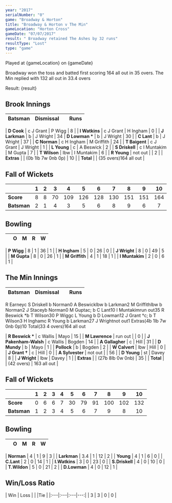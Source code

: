 ```yaml
---
year: "2017"
serialNumber: "0" 
game: "Broadway & Horton"
title: "Broadway & Horton v The Min"
gameLocation: "Horton Cross"
gameDate: "07/07/2017"
result: " Broadway retained The Ashes by 32 runs"
resultType: "Lost"
type: "game"
---
```


Played at {gameLocation} on {gameDate} 

Broadway won the toss and batted first scoring 164 all out in 35 overs. The Min replied with 132 all out in 33.4 overs

Result: {result}
 
## Brook Innings

| Batsman | Dismissal |  | Runs |
|:---|:---|---|---:|

| **D Cook** | c J Grant | P Wigg | 8 |
| **I Watkins** | c J Grant | H Ingham | 0 |
| **J Larkman** | b | J Wright | 34
| **D Lowman  &#42;** | b | J Wright | 30 |
| **C Lant** | b | J Wright | 37 |
| **C Norman** | c H Ingham | M Griffith | 24 |
| **T Baigent** | c J Grant | J Wright | 1 |
| **L Young** | c | A Beswick | 2 |
| **S Driskell** | c I Muntakim | M Gupta | 7 |
| **T Wilson** | lbw | I Muntakim | 6 |
| **R Young** | not out | | 2 |
| **Extras** | | (0b 1lb 7w 0nb 0p) | 10 |
| **Total** | | (35 overs)164 all out |

## Fall of Wickets

| | 1 | 2 | 3 | 4 | 5 | 6 | 7 | 8 | 9 | 10 |
|---|:---:|:---:|:---:|:---:|:---:|:---:|:---:|:---:|:---:|:---:|
| **Score** | 8 | 8 | 70 | 109 | 126 | 128 | 130 | 151 | 151 | 164 |
| **Batsman** | 2 | 1 | 4 | 3 | 5 | 6 | 8 | 9 | 6 | 7 |

## Bowling

| | O | M | R | W |
|---|---|---|---|---|

| **P Wigg** | 8 | 1 | 36 | 1 |
| **H Ingham** | 5 | 0 | 26 | 0 |
| **J Wright** | 8 | 0 | 49 | 5 |
| **M Gupta** | 8 | 0 | 26 | 1 |
| **M Griffith** | 4 | 1 | 18 | 1 |
| **I Muntakim** | 2 | 0 | 6 | 1 |

## The Min Innings

| Batsman | Dismissal |  | Runs |
|:---|:---|---|---:|

R Earneyc S Driskell b Norman0
A Beswicklbw b Larkman2
M Griffithlbw b Norman2
J Staceyb Norman0
M Guptac; b C Lant10
I Muntakimrun out35
R Beswick *b T Wilson30
P Wiggc L Young b D Lowman12
J Grant †c; b T Wilson3
H Inghamc R Young b Larkman27
J Wrightnot out1
Extras(4b 1lb 7w 0nb 0p)10
Total(33 4 overs)164 all out



| **R Beswick &#42;** | c Wallis | Mayo | 15 | 
| **M Lawrence** | run out |  | 0 | 
| **J Pakenham-Walsh** | c Wallis | Bogden | 14 | 
| **A Gallagher** | c | Hill | 31 | 
| **D Mundy** | b  | Mayo | 1 | 
| **Pollock** | b | Bogden | 2 | 
| **W Calvert** | lbw | Hill | 0 | 
| **J Grant &#8224;** | c | Hill | 0 | 
| **A Sylvester** | not out |  | 56 | 
| **D Young** | st | Davey | 8 | 
| **J Wright** | lbw | Davey | 1 | 
| **Extras** | | (27b 8lb 0w 0nb) | 35 | 
| **Total** | | (42 overs) | 163 all out | 

## Fall of Wickets

| | 1 | 2 | 3 | 4 | 5 | 6 | 7 | 8 | 9 | 10 |
|---|:---:|:---:|:---:|:---:|:---:|:---:|:---:|:---:|:---:|:---:|
| **Score** | 0 | 6 | 6 | 7 | 30 | 79 | 91 | 100 | 102 | 132 | 
| **Batsman** | 1 | 2 | 3 | 4 | 5 | 6 | 7 | 9 | 8 | 10 | 

## Bowling

| | O | M | R | W |
|---|---|---|---|---|

 | **Norman** | 4 | 1 | 9 | 3 |
 | **Larkman** | 3.4 | 1 | 12 | 2 |
 | **Young** | 4 | 1 | 6 | 0 |
 | **C.Lant** | 2 | 0 | 14 | 1 |
 | **I.Watkins** | 3 | 0 | 23 | 0 |
 | **S.Driskell** | 4 | 0 | 10 | 0 |
 | **T.Wildon** | 5 | 0 | 21 | 2 |
 | **D.Lowman** | 4 | 0 | 12 | 1 |

## Win/Loss Ratio

| Win | Loss |  |  |Tie |
|:---|:---|:---|---:|
| 3 | 3 | 0 | 0 |